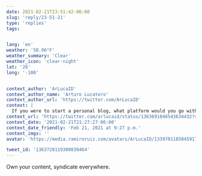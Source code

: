 ```yaml
---
date: 2021-02-21T23:51:42-06:00
slug: 'reply/23-51-21'
type: 'replies'
tags:


lang: 'en'
weather: '58.96°F'
weather_summary: 'Clear'
weather_icon: 'clear-night'
lat: '26'
long: '-100'


context_author: 'ArLucaID'
context_author_name: 'Arturo Lucatero'
context_author_url: 'https://twitter.com/ArLucaID'
context: |
  If you were to start a personal blog, what platform would you go with? + Any tips or best practices?
context_url: 'https://twitter.com/arlucaid/status/1363691846543634432?s=12'
context_date: '2021-02-21T21:27:27-06:00'
context_date_friendly: 'Feb 21, 2021 at 9:27 p.m.'
context_imgs: ''
avatar: 'https://media.ramiroruiz.com/avatars/ArLucaID/1339701185045917696/CRp7I6rw_bigger.jpg'

tweet_id: '1363728119300030464'
---
```

Own your content, syndicate everywhere. 